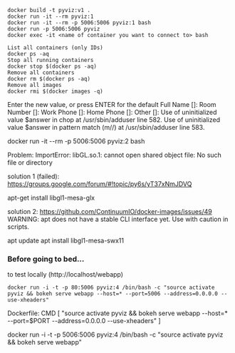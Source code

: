 
```
docker build -t pyviz:v1 .
docker run -it --rm pyviz:1
docker run -it --rm -p 5006:5006 pyviz:1 bash
docker run -p 5006:5006 pyviz
docker exec -it <name of container you want to connect to> bash
```

```
List all containers (only IDs)
docker ps -aq
Stop all running containers
docker stop $(docker ps -aq)
Remove all containers
docker rm $(docker ps -aq)
Remove all images
docker rmi $(docker images -q)
```


Enter the new value, or press ENTER for the default
  Full Name []:   Room Number []:   Work Phone []:  Home Phone []:  Other []: Use of uninitialized value $answer in chop at /usr/sbin/adduser line 582.
Use of uninitialized value $answer in pattern match (m//) at /usr/sbin/adduser line 583.



docker run -it --rm -p 5006:5006 pyviz:2 bash



Problem:
ImportError: libGL.so.1: cannot open shared object file: No such file or directory

solution 1 (failed):
https://groups.google.com/forum/#!topic/py6s/yT37xNmJDVQ

apt-get install libgl1-mesa-glx

solution 2:
https://github.com/ContinuumIO/docker-images/issues/49
WARNING: apt does not have a stable CLI interface yet. Use with caution in scripts.

apt update
apt install libgl1-mesa-swx11




### Before going to bed...

to test locally (http://localhost/webapp)

```
docker run -i -t -p 80:5006 pyviz:4 /bin/bash -c "source activate pyviz && bokeh serve webapp --host=* --port=5006 --address=0.0.0.0 --use-xheaders"
```

Dockerfile:
CMD [ "source activate pyviz && bokeh serve webapp --host=* --port=$PORT --address=0.0.0.0 --use-xheaders" ]

docker run -i -t -p 5006:5006 pyviz:4 /bin/bash -c "source activate pyviz && bokeh serve webapp"

